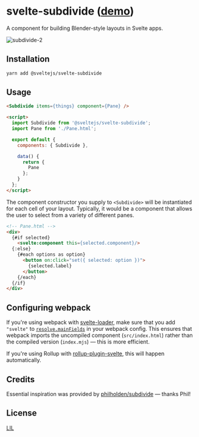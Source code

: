 # svelte-subdivide ([demo](https://svelte.technology/repl?version=2.6.3&gist=972edea66f74521601771be19e192c72))

A component for building Blender-style layouts in Svelte apps.

![subdivide-2](https://user-images.githubusercontent.com/1162160/40279920-696b12e6-5c19-11e8-8861-6bdb071441d5.gif)


## Installation

```bash
yarn add @sveltejs/svelte-subdivide
```


## Usage

```html
<Subdivide items={things} component={Pane} />

<script>
  import Subdivide from '@sveltejs/svelte-subdivide';
  import Pane from './Pane.html';

  export default {
    components: { Subdivide },

    data() {
      return {
        Pane
      };
    }
  };
</script>
```

The component constructor you supply to `<Subdivide>` will be instantiated for each cell of your layout. Typically, it would be a component that allows the user to select from a variety of different panes.

```html
<!-- Pane.html -->
<div>
  {#if selected}
    <svelte:component this={selected.component}/>
  {:else}
    {#each options as option}
      <button on:click="set({ selected: option })">
        {selected.label}
      </button>
    {/each}
  {/if}
</div>
```


## Configuring webpack

If you're using webpack with [svelte-loader](https://github.com/sveltejs/svelte-loader), make sure that you add `"svelte"` to [`resolve.mainFields`](https://webpack.js.org/configuration/resolve/#resolve-mainfields) in your webpack config. This ensures that webpack imports the uncompiled component (`src/index.html`) rather than the compiled version (`index.mjs`) — this is more efficient.

If you're using Rollup with [rollup-plugin-svelte](https://github.com/rollup/rollup-plugin-svelte), this will happen automatically.


## Credits

Essential inspiration was provided by [philholden/subdivide](https://github.com/philholden/subdivide) — thanks Phil!


## License

[LIL](LICENSE)
